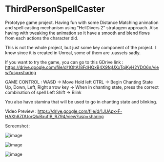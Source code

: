 # ThirdPersonSpellCaster
Prototype game project. Having fun with some Distance Matching animation and spell casting mechanism using "HellDivers 2" stratagem approach.
Also having with tweaking the animation so it have a smooth and blend flows from each actions the character did.

This is not the whole project, but just some key component of the project. I know since it is created in Unreal, some of them are .uassets sadly.

If you want to try the game, you can go to this GDrive link : 
https://drive.google.com/file/d/1OltA18FdHQxB4X9fqUXxTqjKyH2YDO6n/view?usp=sharing

GAME CONTROL :
WASD -> Move
Hold left CTRL -> Begin Chanting State
Up, Down, Left, Right arrow key -> When in chanting state, press the correct combination of spell
Left Shift -> Blink

You also have stamina that will be used to go in chanting state and blinking.

Video Preview :
https://drive.google.com/file/d/1JUApx-F-HAXh8ZDUorQluBxufIB_RZ94/view?usp=sharing

Screenshot :

![image](https://github.com/HaidarATN/ThirdPersonSpellCaster/assets/34336797/b38654ad-0a65-4a3d-a25d-31bbbf45cdac)

![image](https://github.com/HaidarATN/ThirdPersonSpellCaster/assets/34336797/3a12baff-b1e6-4897-8ffb-59c4a7c59f2e)

![image](https://github.com/HaidarATN/ThirdPersonSpellCaster/assets/34336797/3c9195f3-c14b-43ce-a5d0-c9e24f80574e)
